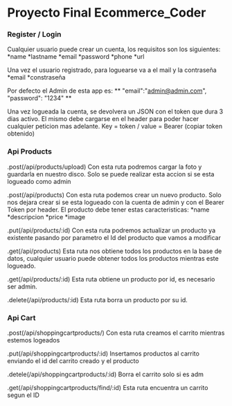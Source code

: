 # Proyecto Final Ecommerce_Coder


### Register / Login

Cualquier usuario puede crear un cuenta, los requisitos son los siguientes:
*name
*lastname
*email
*password
*phone
*url

Una vez el usuario registrado, para loguearse va a el mail y la contraseña
*email
*constraseña

Por defecto el Admin de esta app es:
** "email":"admin@admin.com", "password": "1234" **

Una vez logueada la cuenta, se devolvera un JSON con el token que dura 3 dias activo. El mismo debe cargarse en el header para poder hacer cualquier peticion mas adelante. Key = token / value = Bearer (copiar token obtenido)

### Api Products

.post(/api/products/upload)
Con esta ruta podremos cargar la foto y guardarla en nuestro disco. Solo se puede realizar esta accion si se esta logueado como admin

.post(/api/products)
Con esta ruta podemos crear un nuevo producto. Solo nos dejara crear si se esta logueado
con la cuenta de admin y con el Bearer Token por header.
El producto debe tener estas caracteristicas:
*name
*descripcion
*price
*image

.put(/api/products/:id)
Con esta ruta podremos actualizar un producto ya existente pasando por parametro el Id del producto que vamos a modificar

.get(/api/products)
Esta ruta nos obtiene todos los productos en la base de datos, cualquier usuario puede obtener todos los productos mientras este logueado.

.get(/api/products/:id)
Esta ruta obtiene un producto por id, es necesario ser admin.

.delete(/api/products/:id)
Esta ruta borra un producto por su id.

### Api Cart

.post(/api/shoppingcartproducts/)
Con esta ruta creamos el carrito mientras estemos logeados

.put(/api/shoppingcartproducts/:id)
Insertamos productos al carrito enviando el id del carrito creado y el producto

.detele(/api/shoppingcartproducts/:id)
Borra el carrito solo si es adm

.get(/api/shoppingcartproducts/find/:id)
Esta ruta encuentra un carrito segun el ID 




